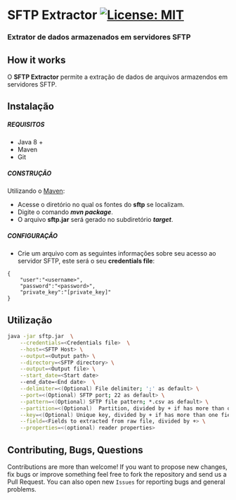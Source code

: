 # SFTP Extractor [![License: MIT](https://img.shields.io/badge/License-MIT-yellow.svg)](https://opensource.org/licenses/MIT)
### Extrator de dados armazenados em servidores SFTP 

## How it works

O **SFTP Extractor** permite a extração de dados de arquivos armazendos em servidores SFTP.

## Instalação

##### REQUISITOS

- Java 8 +
- Maven
- Git

##### CONSTRUÇÃO

Utilizando o [Maven](https://maven.apache.org/):

- Acesse o diretório no qual os fontes do **sftp** se localizam.
- Digite o comando _**mvn package**_.
- O arquivo **sftp.jar** será gerado no subdiretório **_target_**.

##### CONFIGURAÇÂO

* Crie um arquivo com as seguintes informações sobre seu acesso ao servidor SFTP, este será o seu **credentials file**:

```
{
	"user":"<username>",
	"password":"<password>",
	"private_key":"[private_key]"
}
```

## Utilização

```bash
java -jar sftp.jar  \
	--credentials=<Credentials file>  \
	--host=<SFTP Host> \
	--output=<Output path> \
	--directory=<SFTP directory> \
	--output=<Output file> \
	--start_date=<Start date>
	--end_date=<End date>  \
	--delimiter=<(Optional) File delimiter; ';' as default> \
	--port=<(Optional) SFTP port; 22 as default> \
	--pattern=<(Optional) SFTP file pattern; *.csv as default> \
	--partition=<(Optional)  Partition, divided by + if has more than one field> \
	--key=<(Optional) Unique key, divided by + if has more than one field> \
	--field=<Fields to extracted from raw file, divided by +> \
	--properties=<(optional) reader properties>
```

## Contributing, Bugs, Questions
Contributions are more than welcome! If you want to propose new changes, fix bugs or improve something feel free to fork the repository and send us a Pull Request. You can also open new `Issues` for reporting bugs and general problems.
